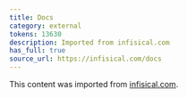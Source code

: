```yaml
---
title: Docs
category: external
tokens: 13630
description: Imported from infisical.com
has_full: true
source_url: https://infisical.com/docs
---
```


This content was imported from [infisical.com](https://infisical.com/docs).
